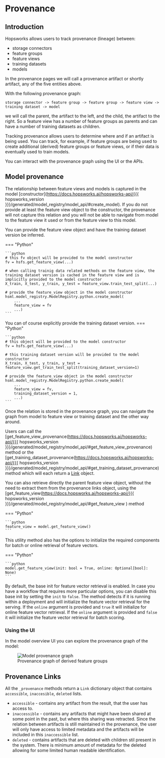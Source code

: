 # Provenance

## Introduction

Hopsworks allows users to track provenance (lineage) between:

- storage connectors
- feature groups
- feature views
- training datasets
- models

In the provenance pages we will call a provenance artifact or shortly artifact, any of the five entities above.

With the following provenance graph:

```
storage connector -> feature group -> feature group -> feature view -> training dataset -> model
```

we will call the parent, the artifact to the left, and the child, the artifact to the right. So a feature view has a number of feature groups as parents and can have a number of training datasets as children.

Tracking provenance allows users to determine where and if an artifact is being used. You can track, for example, if feature groups are being used to create additional (derived) feature groups or feature views, or if their data is eventually used to train models.

You can interact with the provenance graph using the UI or the APIs.

## Model provenance

The relationship between feature views and models is captured in the model [constructor](https://docs.hopsworks.ai/hopsworks-api/{{{ hopsworks_version }}}/generated/model_registry/model_api/#create_model). If you do not provide at least the feature view object to the constructor, the provenance will not capture this relation and you will not be able to navigate from model to the feature view it used or from the feature view to this model.

You can provide the feature view object and have the training dataset version be inferred.

=== "Python"

    ```python
    # this fv object will be provided to the model constructor
    fv = hsfs.get_feature_view(...)

    # when calling trainig data related methods on the feature view, the training dataset version is cached in the feature view and is implicitly provided to the model constructor
    X_train, X_test, y_train, y_test = feature_view.train_test_split(...)

    # provide the feature_view object in the model constructor
    hsml.model_registry.ModelRegistry.python.create_model(
        ...
        feature_view = fv
        ...)
    ```

You can of course explicitly provide the training dataset version.
=== "Python"

    ```python
    # this object will be provided to the model constructor
    fv = hsfs.get_feature_view(...)

    # this training dataset version will be provided to the model constructor
    X_train, X_test, y_train, y_test = feature_view.get_train_test_split(training_dataset_version=1)

    # provide the feature_view object in the model constructor
    hsml.model_registry.ModelRegistry.python.create_model(
        ...
        feature_view = fv,
        training_dataset_version = 1,
        ...)
    ```

Once the relation is stored in the provenance graph, you can navigate the graph from model to feature view or training dataset and the other way around.

Users can call the [get_feature_view_provenance(https://docs.hopsworks.ai/hopsworks-api/{{{ hopsworks_version }}}/generated/model_registry/model_api/#get_feature_view_provenance) method or the [get_training_dataset_provenance(https://docs.hopsworks.ai/hopsworks-api/{{{ hopsworks_version }}}/generated/model_registry/model_api/#get_training_dataset_provenance) method which will each return a [Link](#provenance-links) object.

You can also retrieve directly the parent feature view object, without the need to extract them from the provenance links object, using the [get_feature_view(https://docs.hopsworks.ai/hopsworks-api/{{{ hopsworks_version }}}/generated/model_registry/model_api/#get_feature_view ) method

=== "Python"

    ```python
    feature_view = model.get_feature_view()
    ```

This utility method also has the options to initialize the required components for batch or online retrieval of feature vectors.

=== "Python"

    ```python
    model.get_feature_view(init: bool = True, online: Optional[bool]: None)
    ```

By default, the base init for feature vector retrieval is enabled. In case you have a workflow that requires more particular options, you can disable this base init by setting the `init` to `false`.
The method detects if it is running within a deployment and will initialize the feature vector retrieval for the serving.
If the `online` argument is provided and `true` it will initialize for online feature vector retrieval.
If the `online` argument is provided and `false` it will initialize the feature vector retrieval for batch scoring.

### Using the UI

In the model overview UI you can explore the provenance graph of the model:

<p align="center">
  <figure>
    <img src="../../../../assets/images/guides/mlops/provenance/provenance_model.png" alt="Model provenance graph">
    <figcaption>Provenance graph of derived feature groups</figcaption>
  </figure>
</p>

## Provenance Links

All the `_provenance` methods return a `Link` dictionary object that contains `accessible`, `inaccesible`, `deleted` lists.

- `accessible` - contains any artifact from the result, that the user has access to.
- `inaccessible` - contains any artifacts that might have been shared at some point in the past, but where this sharing was retracted. Since the relation between artifacts is still maintained in the provenance, the user will only have access to limited metadata and the artifacts will be included in this `inaccessible` list.
- `deleted` - contains artifacts that are deleted with children stil present in the system. There is minimum amount of metadata for the deleted allowing for some limited human readable identification.
